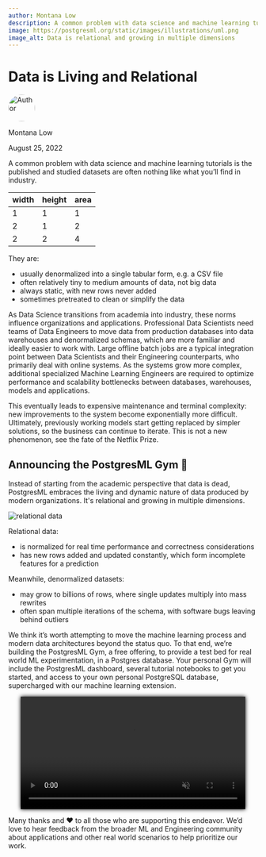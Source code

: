 ```yaml
---
author: Montana Low
description: A common problem with data science and machine learning tutorials is the published and studied datasets are often nothing like what you’ll find in industry.
image: https://postgresml.org/static/images/illustrations/uml.png
image_alt: Data is relational and growing in multiple dimensions
---
```

<!-- 
<style>
img.float-right {
  margin: 0 16px !important;
  max-width: 50%  !important;
  float: right;
}
img.float-left {
  margin: 0 16px !important;
  max-width: 60%  !important;
  float: left;
}
img.center {
  margin: 16px 12.5%;
  max-width: 75%;
}
</style> -->

Data is Living and Relational
================================

<div class="d-flex align-items-center mb-4">
  <img width="54px" height="54px" src="/dashboard/static/images/team/montana.jpg" style="border-radius: 50%;" alt="Author" />
  <div class="ps-3 d-flex justify-content-center flex-column">
    <p class="m-0">Montana Low</p>
    <p class="m-0">August 25, 2022</p>
  </div>
</div>


A common problem with data science and machine learning tutorials is the published and studied datasets are often nothing like what you’ll find in industry.

| width | height | area  |
| ----- | ------ | ----- |
| 1 | 1 | 1 |
| 2 | 1 | 2 |
| 2 | 2 | 4 |

They are:

- usually denormalized into a single tabular form, e.g. a CSV file
- often relatively tiny to medium amounts of data, not big data
- always static, with new rows never added
- sometimes pretreated to clean or simplify the data

As Data Science transitions from academia into industry, these norms influence organizations and applications. Professional Data Scientists need teams of Data Engineers to move data from production databases into data warehouses and denormalized schemas, which are more familiar and ideally easier to work with. Large offline batch jobs are a typical integration point between Data Scientists and their Engineering counterparts, who primarily deal with online systems. As the systems grow more complex, additional specialized Machine Learning Engineers are required to optimize performance and scalability bottlenecks between databases, warehouses, models and applications.

This eventually leads to expensive maintenance and terminal complexity: new improvements to the system become exponentially more difficult. Ultimately, previously working models start getting replaced by simpler solutions, so the business can continue to iterate. This is not a new phenomenon, see the fate of the Netflix Prize.

Announcing the PostgresML Gym 🎉
-------------------------------

Instead of starting from the academic perspective that data is dead, PostgresML embraces the living and dynamic nature of data produced by modern organizations. It's relational and growing in multiple dimensions.

![relational data](/dashboard/static/images/illustrations/uml.png)

Relational data:

- is normalized for real time performance and correctness considerations
- has new rows added and updated constantly, which form incomplete features for a prediction

Meanwhile, denormalized datasets:

- may grow to billions of rows, where single updates multiply into mass rewrites
- often span multiple iterations of the schema, with software bugs leaving behind outliers

We think it’s worth attempting to move the machine learning process and modern data architectures beyond the status quo. To that end, we’re building the PostgresML Gym, a free offering, to provide a test bed for real world ML experimentation, in a Postgres database. Your personal Gym will include the PostgresML dashboard, several tutorial notebooks to get you started, and access to your own personal PostgreSQL database, supercharged with our machine learning extension.

<center class="mb-3">
  <video controls autoplay loop muted width="90%" style="box-shadow: 0 0 8px #000;">
    <source src="https://static.postgresml.org/postgresml-org-static/gym_demo.webm" type="video/webm">
    <source src="https://static.postgresml.org/postgresml-org-static/gym_demo.mp4" type="video/mp4">
    <img src="/dashboard/static/images/demos/gym_demo.png" alt="PostgresML in practice" loading="lazy">
  </video>
</center>

Many thanks and ❤️ to all those who are supporting this endeavor. We’d love to hear feedback from the broader ML and Engineering community about applications and other real world scenarios to help prioritize our work. 
